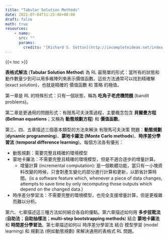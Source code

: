 ```yaml
---
title: "Tabular Solution Methods"
date: 2021-07-04T11:22:06+08:00
draft: false
math: true
resources:
    - name:
      src: ""
      params:
        credits: "[Richard S. Sutton](http://incompleteideas.net/index.html) and [Andrew G. Barto](https://people.cs.umass.edu/~barto/) on [Reinforcement Learning: An Introduction](http://incompleteideas.net/book/RLbook2020.pdf)"
---
```


{{< toc >}}

**表格式解法** (**Tabular Solution Method**) 為 RL 最簡單的形式：當所有的狀態和動作數量少到可以用多維陣列來表示價值函數。這些方法通常可以找到精確解 (exact solution)，也就是精確的 價值函數 和 策略 的極值。

第一章是 RL 的特殊形式：只有一個狀態，稱為 **吃角子老虎機問題** (bandit problems)。

第二章是更通用的問題形式：有限馬可夫決策過程，主要概念包含 **貝爾曼方程 (Bellman equations**；又稱為 **動態規劃方程**) 和 **價值函數**。

第三、四、五章描述三個基本類型的方法來解決 有限馬可夫決策 問題：**動態規劃** (**dynamic programming**)、**蒙地卡羅法 (Monte Carlo methods**)、**時序差分學習法** (**temporal difference learning**)。每個方法各有優劣：

- 動態規劃：需要完整且精確的環境模型
- 蒙地卡羅法：不需要完整且精確的環境模型，但是不適合逐步的增量計算。
    - 增量計算 (incremental computation): 是一個軟體功能，當只有一小塊資料改變的時候，只會對產生變化的部分進行計算和更新，以節省計算時間。(is a software feature which, whenever a piece of data changes, attempts to save time by only recomputing those outputs which depend on the changed data.)
- 時序差分學習法：不需要完整的環境模型，也完全支援增量計算，但是更複雜而難以分析。

第六、七章描述這三種方法如何結合各自的優點。第六章描述如何用 **多步拔靴法** (**自助法**；**自助抽樣法**；**multi-step bootstrapping methods**) 結合 **蒙地卡羅法** 和 **時間差分學習法**。第七章描述如何以 時序差分學習法 結合 模型學習 (model learning) 和 規劃法 (例如動態規劃) 來解決通用的表格式 RL 問題。
